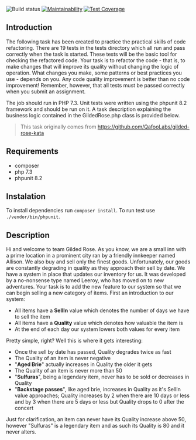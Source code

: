 ![Build status](https://github.com/kdabek/refactor-kata/actions/workflows/php.yml/badge.svg)
[![Maintainability](https://api.codeclimate.com/v1/badges/2f19de0364da2da05815/maintainability)](https://codeclimate.com/github/kdabek/refactor-kata/maintainability)
[![Test Coverage](https://api.codeclimate.com/v1/badges/2f19de0364da2da05815/test_coverage)](https://codeclimate.com/github/kdabek/refactor-kata/test_coverage)

## Introduction

The following task has been created to practice the practical skills of code refactoring. 
There are 19 tests in the tests directory which all run and pass correctly when the task is started. 
These tests will be the basic tool for checking the refactored code. 
Your task is to refactor the code - that is, to make changes that will improve its quality without changing the logic of operation. 
What changes you make, some patterns or best practices you use - depends on you. Any code quality improvement is better than no code improvement! 
Remember, however, that all tests must be passed correctly when you submit an assignment.

The job should run in PHP 7.3. Unit tests were written using the phpunit 8.2 framework and should be run on it. 
A task description explaining the business logic contained in the GildedRose.php class is provided below.

> This task originally comes from https://github.com/QafooLabs/gilded-rose-kata

## Requirements
- composer
- php 7.3
- phpunit 8.2

## Instalation
To install dependencies run ```composer install```. To run test use ```./vendor/bin/phpunit```.

## Description

Hi and welcome to team Gilded Rose. As you know, we are a small inn with a
prime location in a prominent city ran by a friendly innkeeper named Allison.
We also buy and sell only the finest goods. Unfortunately, our goods are
constantly degrading in quality as they approach their sell by date. We have a
system in place that updates our inventory for us. It was developed by a
no-nonsense type named Leeroy, who has moved on to new adventures. Your task is
to add the new feature to our system so that we can begin selling a new
category of items. First an introduction to our system:

- All items have a **SellIn** value which denotes the number of days we have to
sell the item
- All items have a **Quality** value which denotes how valuable the
item is 
- At the end of each day our system lowers both values for every item

Pretty simple, right? Well this is where it gets interesting:

- Once the sell by date has passed, Quality degrades twice as fast 
- The Quality of an item is never negative 
- "**Aged Brie**" actually increases in Quality the older it gets
- The Quality of an item is never more than 50
- "**Sulfuras**", being a legendary item, never has to be sold or decreases in
Quality
- "**Backstage passes**", like aged brie, increases in Quality as it's
SellIn value approaches; Quality increases by 2 when there are 10 days or less
and by 3 when there are 5 days or less but Quality drops to 0 after the concert

Just for clarification, an item can never have its Quality increase above 50, however "Sulfuras" is a legendary 
item and as such its Quality is 80 and it never alters.
